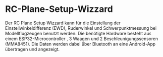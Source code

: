 # RC-Plane-Setup-Wizzard
Der RC Plane Setup Wizzard kann für die Einstellung der Einstellwinkeldifferenz (EWD), Ruderwinkel und Schwerpunktmessung bei Modellflugzeugen benutzt werden. Die benötigte Hardware besteht aus einem ESP32-Microcontroller , 3 Waagen und 2 Beschleunigungssensoren (MMA8451). Die Daten werden dabei über Bluetooth an eine Android-App übertragen und angezeigt.

